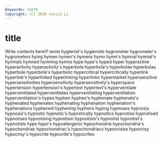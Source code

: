 ```yaml
---
Keywords: 11679
Copyright: (C) 2020 Junjie Li
---
```


# title

Write contents here!!!
ienist 
hygienist's
hygienists 
hygrometer 
hygrometer's 
hygrometers 
hying 
hymen 
hymen's 
hymens 
hymn 
hymn's
hymnal 
hymnal's 
hymnals 
hymned 
hymning 
hymns 
hype 
hype's 
hyped 
hyper
hyperactive 
hyperactivity 
hyperactivity's 
hyperbola 
hyperbola's 
hyperbolae 
hyperbolas 
hyperbole 
hyperbole's 
hyperbolic
hypercritical 
hypercritically 
hyperlink 
hyperlink's 
hyperlinked 
hyperlinking 
hyperlinks 
hypermarket 
hypersensitive 
hypersensitivities
hypersensitivity 
hypersensitivity's 
hyperspace 
hypertension 
hypertension's 
hypertext 
hypertext's 
hyperventilate 
hyperventilated 
hyperventilates
hyperventilating 
hyperventilation 
hyperventilation's 
hypes 
hyphen 
hyphen's 
hyphenate 
hyphenate's 
hyphenated 
hyphenates
hyphenating 
hyphenation 
hyphenation's 
hyphenations 
hyphened 
hyphening 
hyphens 
hyping 
hypnoses 
hypnosis
hypnosis's 
hypnotic 
hypnotic's 
hypnotically 
hypnotics 
hypnotise 
hypnotised 
hypnotises 
hypnotising 
hypnotism
hypnotism's 
hypnotist 
hypnotist's 
hypnotists 
hypo 
hypo's 
hypoallergenic 
hypochondria 
hypochondria's 
hypochondriac
hypochondriac's 
hypochondriacs 
hypocrisies 
hypocrisy 
hypocrisy's 
hypocrite 
hypocrite's 
hypocrites 
